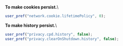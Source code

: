 **To make cookies persist.**\
``` js
user_pref("network.cookie.lifetimePolicy", 0);
```

**To make history persist.**\
``` js
user_pref("privacy.cpd.history", false);
user_pref("privacy.clearOnShutdown.history", false);
```
